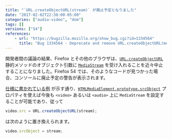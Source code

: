 ```yaml
---
title: "`URL.createObjectURL(stream)` が廃止予定となりました"
date: "2017-02-02T22:38:00-05:00"
categories: ["audio-video", "dom"]
tags: []
versions: ["54"]
references:
    - url: "https://bugzilla.mozilla.org/show_bug.cgi?id=1334564"
      title: "Bug 1334564 - Deprecate and remove URL.createObjectURL(mediastream)"
---
```

開発者間の議論の結果、Firefox とその他のブラウザは、[`URL.createObjectURL`](https://developer.mozilla.org/ja/docs/Web/API/URL/createObjectURL) 静的メソッドのオブジェクト引数に [`MediaStream`](https://developer.mozilla.org/ja/docs/Web/API/MediaStream) を受け入れることを近々中止することになりました。Firefox 54 では、そのようなコードが見つかった場合、コンソールに廃止予定の警告が表示されます。

[仕様に書かれている例](https://w3c.github.io/mediacapture-main/#examples) が示す通り、[`HTMLMediaElement.prototype.srcObject`](https://developer.mozilla.org/ja/docs/Web/API/HTMLMediaElement/srcObject) プロパティを使えば今後も `<video>` あるいは `<audio>` 上に `MediaStream` を設定することが可能であり、従って

```js
video.src = URL.createObjectURL(stream);
```

は次のように置き換えられます。

```js
video.srcObject = stream;
```
